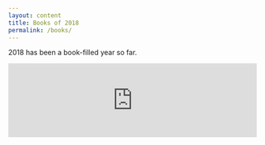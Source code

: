 ```yaml
---
layout: content
title: Books of 2018
permalink: /books/
---
```


2018 has been a book-filled year so far.

<iframe src='https://shelftaught.com/bookshelves/kevinguebert?&bookshelf_theme=minimal&bookshelf_size=8&bookshelf_reviews=false' width='100%' frameborder='0' onload='iFrameResize()'></iframe>
